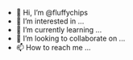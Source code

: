 - 👋 Hi, I’m @fluffychips
- 👀 I’m interested in ...
- 🌱 I’m currently learning ...
- 💞️ I’m looking to collaborate on ...
- 📫 How to reach me ...

<!---
fluffychips/fluffychips is a ✨ special ✨ repository because its `README.md` (this file) appears on your GitHub profile.
You can click the Preview link to take a look at your changes.
--->
